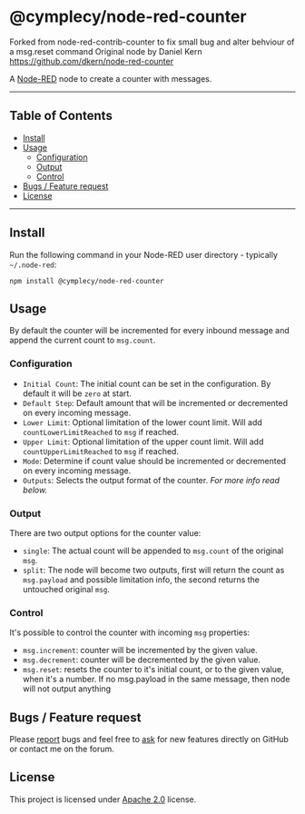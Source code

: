 @cymplecy/node-red-counter
========================

Forked from node-red-contrib-counter to fix small bug and alter behviour of a msg.reset command
Original node by Daniel Kern https://github.com/dkern/node-red-counter

A [Node-RED](http://nodered.org) node to create a counter with messages.

---

## Table of Contents
* [Install](#install)
* [Usage](#usage)
  * [Configuration](#configuration)
  * [Output](#output)
  * [Control](#control)
* [Bugs / Feature request](#bugs--feature-request)
* [License](#license)


---

## Install

Run the following command in your Node-RED user directory - typically `~/.node-red`:

```
npm install @cymplecy/node-red-counter
```


## Usage

By default the counter will be incremented for every inbound message and append the current count to `msg.count`.


### Configuration

- `Initial Count`: The initial count can be set in the configuration. By default it will be `zero` at start.
- `Default Step`: Default amount that will be incremented or decremented on every incoming message.
- `Lower Limit`: Optional limitation of the lower count limit. Will add `countLowerLimitReached` to `msg` if reached.
- `Upper Limit`: Optional limitation of the upper count limit. Will add `countUpperLimitReached` to `msg` if reached.
- `Mode`: Determine if count value should be incremented or decremented on every incoming message.
- `Outputs`: Selects the output format of the counter. _For more info read below._


### Output

There are two output options for the counter value:

- `single`: The actual count will be appended to `msg.count` of the original `msg`.
- `split`: The node will become two outputs, first will return the count as `msg.payload` and possible limitation info, the second returns the untouched original `msg`.


### Control

It's possible to control the counter with incoming `msg` properties:

- `msg.increment`: counter will be incremented by the given value.
- `msg.decrement`: counter will be decremented by the given value.
- `msg.reset`: resets the counter to it's initial count, or to the given value, when it's a number.  If no msg.payload in the same message, then node will not output anything



## Bugs / Feature request
Please [report](http://github.com/cymplecy/node-red-counter/issues) bugs and feel free to [ask](http://github.com/cymplecy/node-red-counter/issues) for new features directly on GitHub or contact me on the forum.


## License
This project is licensed under [Apache 2.0](http://www.apache.org/licenses/LICENSE-2.0) license.
